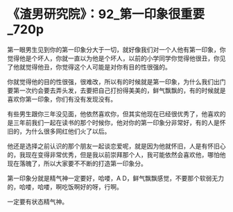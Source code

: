 # 《渣男研究院》：92_第一印象很重要_720p

第一眼男生见到你的第一印象分大于一切，就好像我们对一个人他有第一印象，你觉得他是个坏人，你就一直以为他是个坏人，以前的小学同学你觉得他很丑，你见了他就觉得他丑，你觉得这个人可能是对你有目的性很强的。

你就觉得他的目的性很强，很难改，所以有的时候就是第一印象，为什么我们出门要第一次约会要去弄头发，去要把自己打扮得美美的，鲜气飘飘的，有的时候就是喜欢你第一印象，你们有没有发现没有。

有些男生跟你三年没见面，他依然喜欢你，但其实他现在已经很优秀了，他喜欢的是三年前我们一起在读书的那个时候你，他对你的第一印象分非常好，有的人是怀旧的，为什么很多网红他们火了以后。

他还是选择之前认识的那个朋友一起谈恋爱呢，就是因为他就怀旧，人是有怀旧心的，我现在变得非常优秀，但是我以前崇拜那个人，我可能依然会喜欢他，哪怕他现在落魄了，所以大家要不不断的打造第一印象分。

第一印象分就是精气神一定要好，哈喽，A D，鲜气飘飘感觉，不要那个软弱无力的，哈喽，哈喽，啊吃饭啊好的呀，行啊。

一定要有状态精气神。